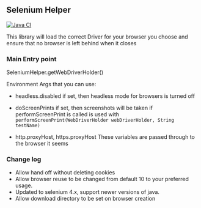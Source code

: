 ## Selenium Helper

[![Java CI](https://github.com/qld-gov-au/seleniumHelper/actions/workflows/test.yml/badge.svg)](https://github.com/qld-gov-au/seleniumHelper/actions/workflows/test.yml)

This library will load the correct Driver for your browser you choose and ensure that no browser is left behind when it closes

### Main Entry point
SeleniumHelper.getWebDriverHolder()

Environment Args that you can use:
* headless.disabled
  if set, then headless mode for browsers is turned off

* doScreenPrints
  if set, then screenshots will be taken if performScreenPrint is called
  is used with ```performScreenPrint(WebDriverHolder webDriverHolder, String testName)```

* http.proxyHost, https.proxyHost
  These variables are passed through to the browser it seems


### Change log

* Allow hand off without deleting cookies
* Allow browser reuse to be changed from default 10 to your preferred usage.
* Updated to selenium 4.x, support newer versions of java.
* Allow download directory to be set on browser creation
